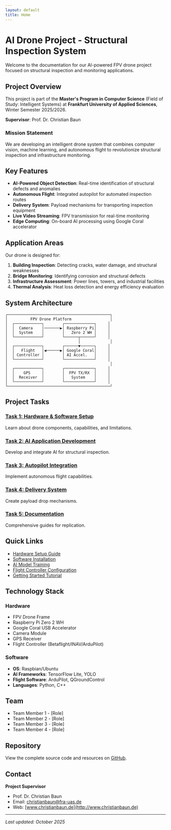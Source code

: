 ```yaml
---
layout: default
title: Home
---
```


# AI Drone Project - Structural Inspection System

Welcome to the documentation for our AI-powered FPV drone project focused on structural inspection and monitoring applications.

## Project Overview

This project is part of the **Master's Program in Computer Science** (Field of Study: Intelligent Systems) at **Frankfurt University of Applied Sciences**, Winter Semester 2025/2026.

**Supervisor**: Prof. Dr. Christian Baun

### Mission Statement

We are developing an intelligent drone system that combines computer vision, machine learning, and autonomous flight to revolutionize structural inspection and infrastructure monitoring.

## Key Features

- **AI-Powered Object Detection**: Real-time identification of structural defects and anomalies
- **Autonomous Flight**: Integrated autopilot for automated inspection routes
- **Delivery System**: Payload mechanisms for transporting inspection equipment
- **Live Video Streaming**: FPV transmission for real-time monitoring
- **Edge Computing**: On-board AI processing using Google Coral accelerator

## Application Areas

Our drone is designed for:

1. **Building Inspection**: Detecting cracks, water damage, and structural weaknesses
2. **Bridge Monitoring**: Identifying corrosion and structural defects
3. **Infrastructure Assessment**: Power lines, towers, and industrial facilities
4. **Thermal Analysis**: Heat loss detection and energy efficiency evaluation

## System Architecture

```
┌─────────────────────────────────────────────┐
│          FPV Drone Platform                 │
│  ┌────────────┐        ┌─────────────┐     │
│  │  Camera    │───────▶│ Raspberry Pi│     │
│  │  System    │        │   Zero 2 WH │     │
│  └────────────┘        └──────┬──────┘     │
│                               │             │
│  ┌────────────┐        ┌──────▼──────┐     │
│  │   Flight   │◀──────▶│ Google Coral│     │
│  │ Controller │        │ AI Accel.   │     │
│  └────────────┘        └─────────────┘     │
│                                             │
│  ┌────────────┐        ┌─────────────┐     │
│  │    GPS     │        │  FPV TX/RX  │     │
│  │  Receiver  │        │   System    │     │
│  └────────────┘        └─────────────┘     │
└─────────────────────────────────────────────┘
```

## Project Tasks

### [Task 1: Hardware & Software Setup](hardware/)
Learn about drone components, capabilities, and limitations.

### [Task 2: AI Application Development](ai-applications/)
Develop and integrate AI for structural inspection.

### [Task 3: Autopilot Integration](autopilot/)
Implement autonomous flight capabilities.

### [Task 4: Delivery System](delivery/)
Create payload drop mechanisms.

### [Task 5: Documentation](tutorials/)
Comprehensive guides for replication.

## Quick Links

- [Hardware Setup Guide](hardware/setup.html)
- [Software Installation](software/installation.html)
- [AI Model Training](ai-applications/training.html)
- [Flight Controller Configuration](autopilot/configuration.html)
- [Getting Started Tutorial](tutorials/getting-started.html)

## Technology Stack

### Hardware
- FPV Drone Frame
- Raspberry Pi Zero 2 WH
- Google Coral USB Accelerator
- Camera Module
- GPS Receiver
- Flight Controller (Betaflight/INAV/ArduPilot)

### Software
- **OS**: Raspbian/Ubuntu
- **AI Frameworks**: TensorFlow Lite, YOLO
- **Flight Software**: ArduPilot, QGroundControl
- **Languages**: Python, C++

## Team

- Team Member 1 - [Role]
- Team Member 2 - [Role]
- Team Member 3 - [Role]
- Team Member 4 - [Role]

## Repository

View the complete source code and resources on [GitHub](https://github.com/HoudaElAbbassi/ai-drone-project).

## Contact

**Project Supervisor**
- Prof. Dr. Christian Baun
- Email: christianbaun@fra-uas.de
- Web: [www.christianbaun.de](http://www.christianbaun.de)

---

*Last updated: October 2025*
